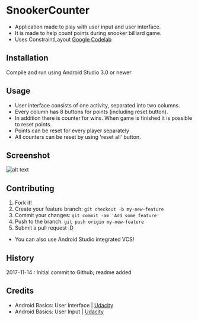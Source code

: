 # SnookerCounter
- Application made to play with user input and user interface. 
- It is made to help count points during snooker billiard game. 
- Uses ConstraintLayout [Google Codelab](https://codelabs.developers.google.com/codelabs/constraint-layout/index.html)

## Installation
Compile and run using Android Studio 3.0 or newer
## Usage 
- User interface consists of one activity, separated into two columns. 
- Every column has 8 buttons for points (including reset button). 
- In addition there is counter for wins. When game is finished it is possible to reset points.
- Points can be reset for every player separately 
- All counters can be reset by using 'reset all' button.
## Screenshot
![alt text](https://preview.ibb.co/bFyPYG/image.png "Snooker counter user interface")
## Contributing
1. Fork it!
2. Create your feature branch: `git checkout -b my-new-feature`
3. Commit your changes: `git commit -am 'Add some feature'`
4. Push to the branch: `git push origin my-new-feature`
5. Submit a pull request :D
- You can also use Android Studio integrated VCS!
## History
2017-11-14 : Initial commit to Github; readme added
## Credits
- Android Basics: User Interface | [Udacity](https://www.udacity.com/course/android-basics-user-interface--ud834)
- Android Basics: User Input | [Udacity](https://www.udacity.com/course/android-basics-user-input--ud836)
